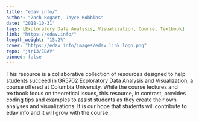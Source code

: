 ```yaml
---
title: "edav.info/"
author: "Zach Bogart, Joyce Robbins"
date: "2018-10-31"
tags: [Exploratory Data Analysis, Visualization, Course, Textbook]
link: "https://edav.info/"
length_weight: "15.2%"
cover: "https://edav.info/images/edav_link_logo.png"
repo: "jtr13/EDAV"
pinned: false
---
```


This resource is a collaborative collection of resources designed to help students succeed in GR5702 Exploratory Data Analysis and Visualization, a course offered at Columbia University. While the course lectures and textbook focus on theoretical issues, this resource, in contrast, provides coding tips and examples to assist students as they create their own analyses and visualizations. It is our hope that students will contribute to edav.info and it will grow with the course.
